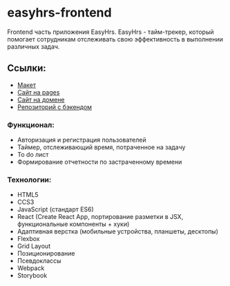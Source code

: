 # easyhrs-frontend

Frontend часть приложения EasyHrs.
EasyHrs - тайм-трекер, который помогает сотрудникам отслеживать свою эффективность в выполнении различных задач.

## Ссылки:

- [Макет](https://www.figma.com/file/fYn92Oib2vwafrCazpfOQH/%D1%83%D1%87%D0%B5%D1%82-%D1%81%D0%B2%D0%BE%D0%B1%D0%BE%D0%B4%D0%BD%D0%BE%D0%B3%D0%BE-%D0%B2%D1%80%D0%B5%D0%BC%D0%B5%D0%BD%D0%B8?type=design&node-id=380-118914&t=mPtEG2ODmS8rih0Y-0)
- [Сайт на pages]()
- [Cайт на домене]()
- [Репозиторий с бэкендом](https://github.com/time-tracking-practicum/EasyHrs_backend)

### Функционал:

- Авторизация и регистрация пользователей
- Таймер, отслеживающий время, потраченное на задачу
- To do лист
- Формирование отчетности по застраченному времени

### Технологии:

- HTML5
- CCS3
- JavaScript (стандарт ES6)
- React (Create React App, портирование разметки в JSX, функциональные компоненты + хуки)
- Адаптивная верстка (мобильные устройства, планшеты, десктопы)
- Flexbox
- Grid Layout
- Позиционирование
- Псевдоклассы
- Webpack
- Storybook
